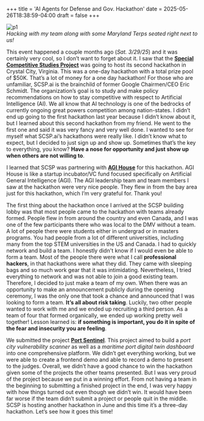 +++
title = 'AI Agents for Defense and Gov. Hackathon'
date = 2025-05-26T18:38:59-04:00
draft = false
+++

![p1](/blog/20250526_SCSP_Hackathon/working.png)  
*Hacking with my team along with some Maryland Terps seated right next to us!*

This event happened a couple months ago (*Sat. 3/29/25*) and it was certainly very cool, so I don’t want to forget about it. I saw that the **[Special Competitive Studies Project](https://www.scsp.ai/)** was going to host its second hackathon in Crystal City, Virginia. This was a one-day hackathon with a total prize pool of $50K. That’s a lot of money for a one day hackathon! For those who are unfamiliar, SCSP.ai is the brainchild of former Google Chairmen/CEO Eric Schmidt. The organization’s goal is to study and make policy recommendations on how to stay competitive with respect to Artificial Intelligence (AI). We all know that AI technology is one of the bedrocks of currently ongoing great powers competition among nation-states. I didn’t end up going to the first hackathon last year because I didn’t know about it, but I learned about this second hackathon from my friend. He went to the first one and said it was very fancy and very well done. I wanted to see for myself what SCSP.ai’s hackathons were really like. I didn’t know what to expect, but I decided to just sign up and show up. Sometimes that’s the key to everything, you know? **Have a nose for opportunity and just show up when others are not willing to**. 

I learned that SCSP was partnering with **[AGI House](https://agihouse.org/)** for this hackathon. AGI House is like a startup incubator/VC fund focused specifically on Artificial General Intelligence (AGI). The AGI leadership team and team members I saw at the hackathon were very nice people. They flew in from the bay area just for this hackathon, which I’m very grateful for. Thank you! 

The first thing about the hackathon once I arrived at the SCSP building lobby was that most people came to the hackathon with teams already formed. People flew in from around the country and even Canada, and I was one of the few participants there who was local to the DMV without a team. A lot of people there were students either in undergrad or in masters programs. You had people from a lot of different universities, including many from the top STEM universities in the US and Canada. I had to quickly network and build a team. I honestly didn't know if I would even be able to form a team. Most of the people there were what I call **professional hackers**, in that hackathons were what they did. They came with sleeping bags and so much work gear that it was intimidating. Nevertheless, I tried everything to network and was not able to join a good existing team. Therefore, I decided to just make a team of my own. When there was an opportunity to make an announcement publicly during the opening ceremony, I was the only one that took a chance and announced that I was looking to form a team. **It’s all about risk taking**. Luckily, two other people wanted to work with me and we ended up recruiting a third person. As a team of four that formed organically, we ended up working pretty well together! Lesson learned is: **if something is important, you do it in spite of the fear and insecurity you are feeling**. 

We submitted the project **[Port Sentinel](https://github.com/yli12313/AI-Agents-for-Defense-and-Gov-Hackathon-2025)**. This project aimed to build a *port city vulnerability scanner* as well as a *maritime port digital twin dashboard* into one comprehensive platform. We didn’t get everything working, but we were able to create a frontend demo and able to record a demo to present to the judges. Overall, we didn’t have a good chance to win the hackathon given some of the projects the other teams presented. But I was very proud of the project because we put in a winning effort. From not having a team in the beginning to submitting a finished project in the end, I was very happy with how things turned out even though we didn’t win. It would have been far worse if the team didn’t submit a project or people quit in the middle. SCSP is hosting another hackathon in June and this time it’s a three-day hackathon. Let’s see how it goes this time!
